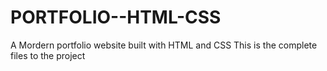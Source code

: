 # PORTFOLIO--HTML-CSS
 A Mordern portfolio website built with HTML and CSS
 This is the complete files to the project